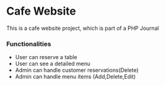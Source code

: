# Cafe Website
This is a cafe website  project, which is part of a PHP Journal

### Functionalities
- User can reserve a table
- User can see a detailed menu
- Admin can handle customer reservations(Delete)
- Admin can handle menu items (Add,Delete,Edit)
